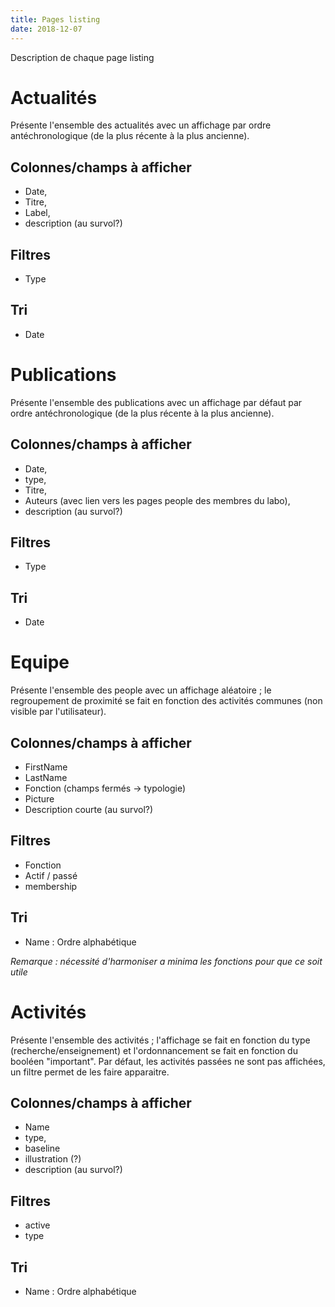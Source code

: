 ```yaml
---
title: Pages listing
date: 2018-12-07
---
```

Description de chaque page listing

# Actualités
Présente l'ensemble des actualités avec un affichage par ordre antéchronologique (de la plus récente à la plus ancienne).

## Colonnes/champs à afficher
- Date,
- Titre,
- Label,
- description (au survol?)

## Filtres
- Type

## Tri
- Date


# Publications
Présente l'ensemble des publications avec un affichage par défaut par ordre antéchronologique (de la plus récente à la plus ancienne).

## Colonnes/champs à afficher
- Date,
- type,
- Titre,
- Auteurs (avec lien vers les pages people des membres du labo),
- description (au survol?)

## Filtres
- Type

## Tri
- Date

# Equipe
Présente l'ensemble des people avec un affichage aléatoire ; le regroupement de proximité se fait en fonction des activités communes (non visible par l'utilisateur).

## Colonnes/champs à afficher
- FirstName
- LastName
- Fonction (champs fermés -> typologie)
- Picture
- Description courte (au survol?)

## Filtres
- Fonction
- Actif / passé
- membership

## Tri
- Name : Ordre alphabétique


_Remarque : nécessité d'harmoniser a minima les fonctions pour que ce soit utile_

# Activités
Présente l'ensemble des activités ; l'affichage se fait en fonction du type (recherche/enseignement) et l'ordonnancement se fait en fonction du booléen "important".
Par défaut, les activités passées ne sont pas affichées, un filtre permet de les faire apparaitre.

## Colonnes/champs à afficher
- Name
- type,
- baseline
- illustration (?)
- description (au survol?)

## Filtres
- active
- type

## Tri
- Name : Ordre alphabétique
